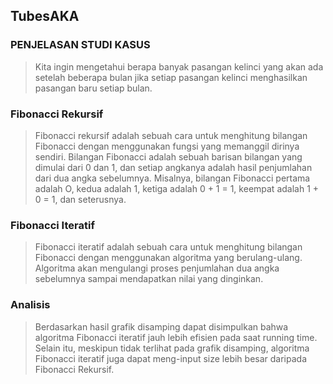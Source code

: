 ## TubesAKA
### PENJELASAN STUDI KASUS
> Kita ingin mengetahui berapa banyak pasangan kelinci yang akan ada setelah beberapa bulan jika setiap pasangan kelinci menghasilkan pasangan baru setiap bulan.
### Fibonacci Rekursif
> Fibonacci rekursif adalah sebuah cara untuk menghitung bilangan Fibonacci dengan menggunakan fungsi yang memanggil dirinya sendiri. Bilangan Fibonacci adalah sebuah barisan bilangan yang dimulai dari 0 dan 1, dan setiap angkanya adalah hasil penjumlahan dari dua angka sebelumnya. Misalnya, bilangan Fibonacci pertama adalah O, kedua adalah 1, ketiga adalah 0 + 1 = 1, keempat adalah 1 + 0 = 1, dan seterusnya.
### Fibonacci Iteratif
> Fibonacci iteratif adalah sebuah cara untuk menghitung bilangan Fibonacci dengan menggunakan algoritma yang berulang-ulang. Algoritma akan mengulangi proses penjumlahan dua angka sebelumnya sampai mendapatkan nilai yang dinginkan.
### Analisis
> Berdasarkan hasil grafik disamping dapat disimpulkan bahwa algoritma Fibonacci iteratif jauh lebih efisien pada saat running time. Selain itu, meskipun tidak terlihat pada grafik disamping, algoritma Fibonacci iteratif juga dapat meng-input size lebih besar daripada Fibonacci Rekursif.
